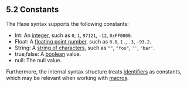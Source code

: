 ## 5.2 Constants

The Haxe syntax supports the following constants:

* Int: An [integer](dictionary.md#define-int), such as `0`, `1`, `97121`, `-12`, `0xFF0000`.
* Float: A [floating point number](dictionary.md#define-float), such as `0.0`, `1.`, `.3`, `-93.2`.
* String: A [string of characters](dictionary.md#define-string), such as `""`, `"foo"`, `''`, `'bar'`.
* true,false: A [boolean](dictionary.md#define-bool) value.
* null: The null value.

Furthermore, the internal syntax structure treats [identifiers](dictionary.md#define-identifier) as constants, which may be relevant when working with [macros](macro.md).
